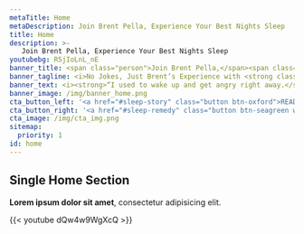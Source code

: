```yaml
---
metaTitle: Home
metaDescription: Join Brent Pella, Experience Your Best Nights Sleep
title: Home
description: >-
   Join Brent Pella, Experience Your Best Nights Sleep
youtubebg: R5jIoLnL_nE
banner_title: <span class="person">Join Brent Pella,</span><span class="profession">(Comedian)</span> Experience Your <span class="text-saffron">Best Nights Sleep</span>
banner_tagline: <i>No Jokes, Just Brent’s Experience with <strong class="text-decoration-underline">Doc Parsley’s Sleep Remedy</strong></i>
banner_text: <i><strong>“I used to wake up and get angry right away.</strong> Then I realized that I was waking up tired, from poor sleep. So I ask you this - have you ever considered that instead of being angry...you could be, happy? Have you ever considered that the root of our frustrations might very well be in part due to a lack of good sleep?”</i>
banner_image: /img/banner_home.png
cta_button_left: '<a href="#sleep-story" class="button btn-oxford">READ BRENT’S SLEEP STORY</a>'
cta_button_right: '<a href="#sleep-remedy" class="button btn-seagreen withIcon">Experience Sleep Remedy Now! <i class="fa-solid fa-arrow-right"></i></a>'
cta_image: /img/cta_img.png
sitemap:
  priority: 1
id: home
---
```


## Single Home Section

**Lorem ipsum dolor sit amet**, consectetur adipisicing elit.

{{< youtube dQw4w9WgXcQ >}}
